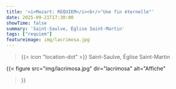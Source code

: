 ```yaml
---
title: '<i>Mozart: REQUIEM</i><br/>"Une fin éternelle"'
date: 2025-09-21T17:30:00
showTime: false
summary: 'Saint-Saulve, Église Saint-Martin'
tags: ["requiem"]
featureimage: img/lacrimosa.jpg
---
```


> {{< icon "location-dot" >}} Saint-Saulve, Église Saint-Martin

{{< figure
    src="img/lacrimosa.jpg"
    dir="lacrimosa"
    alt="Affiche"
>}}

